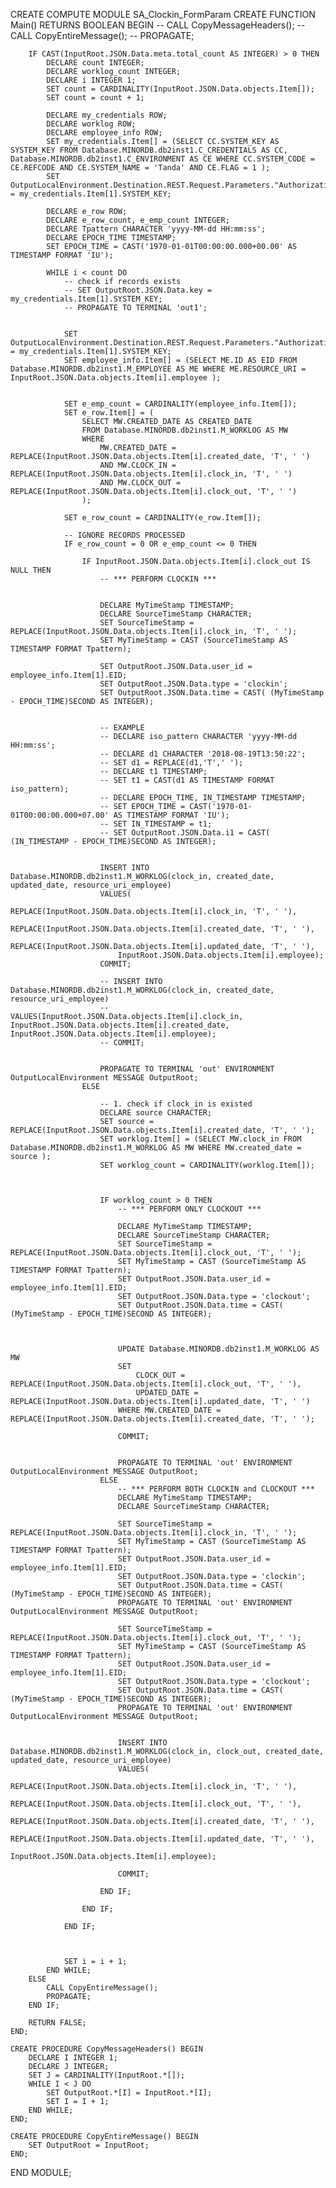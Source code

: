 

CREATE COMPUTE MODULE SA_Clockin_FormParam
	CREATE FUNCTION Main() RETURNS BOOLEAN
	BEGIN
		-- CALL CopyMessageHeaders();
		-- CALL CopyEntireMessage();
		-- PROPAGATE;
		
		
		IF CAST(InputRoot.JSON.Data.meta.total_count AS INTEGER) > 0 THEN
			DECLARE count INTEGER;
			DECLARE worklog_count INTEGER;
			DECLARE i INTEGER 1;
			SET count = CARDINALITY(InputRoot.JSON.Data.objects.Item[]);
			SET count = count + 1;
			
			DECLARE my_credentials ROW;
			DECLARE worklog ROW;
			DECLARE employee_info ROW;
			SET my_credentials.Item[] = (SELECT CC.SYSTEM_KEY AS SYSTEM_KEY FROM Database.MINORDB.db2inst1.C_CREDENTIALS AS CC, Database.MINORDB.db2inst1.C_ENVIRONMENT AS CE WHERE CC.SYSTEM_CODE = CE.REFCODE AND CE.SYSTEM_NAME = 'Tanda' AND CE.FLAG = 1 );	
			SET OutputLocalEnvironment.Destination.REST.Request.Parameters."Authorization" = my_credentials.Item[1].SYSTEM_KEY;			
			
			DECLARE e_row ROW;
			DECLARE e_row_count, e_emp_count INTEGER;	
			DECLARE Tpattern CHARACTER 'yyyy-MM-dd HH:mm:ss';
			DECLARE EPOCH_TIME TIMESTAMP;
			SET EPOCH_TIME = CAST('1970-01-01T00:00:00.000+00.00' AS TIMESTAMP FORMAT 'IU');
			
			WHILE i < count DO
				-- check if records exists 
				-- SET OutputRoot.JSON.Data.key = my_credentials.Item[1].SYSTEM_KEY;	
				-- PROPAGATE TO TERMINAL 'out1';
				
				
				SET OutputLocalEnvironment.Destination.REST.Request.Parameters."Authorization" = my_credentials.Item[1].SYSTEM_KEY;	
				SET employee_info.Item[] = (SELECT ME.ID AS EID FROM Database.MINORDB.db2inst1.M_EMPLOYEE AS ME WHERE ME.RESOURCE_URI = InputRoot.JSON.Data.objects.Item[i].employee );		
				
				
				SET e_emp_count = CARDINALITY(employee_info.Item[]);
				SET e_row.Item[] = (
					SELECT MW.CREATED_DATE AS CREATED_DATE 
					FROM Database.MINORDB.db2inst1.M_WORKLOG AS MW 
					WHERE 
						MW.CREATED_DATE = REPLACE(InputRoot.JSON.Data.objects.Item[i].created_date, 'T', ' ') 
						AND MW.CLOCK_IN = REPLACE(InputRoot.JSON.Data.objects.Item[i].clock_in, 'T', ' ') 
						AND MW.CLOCK_OUT = REPLACE(InputRoot.JSON.Data.objects.Item[i].clock_out, 'T', ' ') 
					);
					
				SET e_row_count = CARDINALITY(e_row.Item[]);
				
				-- IGNORE RECORDS PROCESSED 
				IF e_row_count = 0 OR e_emp_count <= 0 THEN
					
					IF InputRoot.JSON.Data.objects.Item[i].clock_out IS NULL THEN
						-- *** PERFORM CLOCKIN *** 
					
					
						DECLARE MyTimeStamp TIMESTAMP;
						DECLARE SourceTimeStamp CHARACTER;
						SET SourceTimeStamp =  REPLACE(InputRoot.JSON.Data.objects.Item[i].clock_in, 'T', ' ');
						SET MyTimeStamp = CAST (SourceTimeStamp AS TIMESTAMP FORMAT Tpattern);
						
						SET OutputRoot.JSON.Data.user_id = employee_info.Item[1].EID;
						SET OutputRoot.JSON.Data.type = 'clockin';
						SET OutputRoot.JSON.Data.time = CAST( (MyTimeStamp - EPOCH_TIME)SECOND AS INTEGER);
		
						
						-- EXAMPLE
						-- DECLARE iso_pattern CHARACTER 'yyyy-MM-dd HH:mm:ss';
						-- DECLARE d1 CHARACTER '2018-08-19T13:50:22';
						-- SET d1 = REPLACE(d1,'T',' ');
						-- DECLARE t1 TIMESTAMP;
						-- SET t1 = CAST(d1 AS TIMESTAMP FORMAT iso_pattern);	
						-- DECLARE EPOCH_TIME, IN_TIMESTAMP TIMESTAMP;
						-- SET EPOCH_TIME = CAST('1970-01-01T00:00:00.000+07.00' AS TIMESTAMP FORMAT 'IU');
						-- SET IN_TIMESTAMP = t1;
						-- SET OutputRoot.JSON.Data.i1 = CAST( (IN_TIMESTAMP - EPOCH_TIME)SECOND AS INTEGER);
						
						
						INSERT INTO Database.MINORDB.db2inst1.M_WORKLOG(clock_in, created_date, updated_date, resource_uri_employee) 
						VALUES(
							REPLACE(InputRoot.JSON.Data.objects.Item[i].clock_in, 'T', ' '), 
							REPLACE(InputRoot.JSON.Data.objects.Item[i].created_date, 'T', ' '),
							REPLACE(InputRoot.JSON.Data.objects.Item[i].updated_date, 'T', ' '), 
							InputRoot.JSON.Data.objects.Item[i].employee);
						COMMIT;
					
						-- INSERT INTO Database.MINORDB.db2inst1.M_WORKLOG(clock_in, created_date, resource_uri_employee) 
						-- VALUES(InputRoot.JSON.Data.objects.Item[i].clock_in, InputRoot.JSON.Data.objects.Item[i].created_date, InputRoot.JSON.Data.objects.Item[i].employee);
						-- COMMIT;
						
						
						PROPAGATE TO TERMINAL 'out' ENVIRONMENT OutputLocalEnvironment MESSAGE OutputRoot;
					ELSE 
					
						-- 1. check if clock_in is existed					
						DECLARE source CHARACTER;
						SET source = REPLACE(InputRoot.JSON.Data.objects.Item[i].created_date, 'T', ' ');
						SET worklog.Item[] = (SELECT MW.clock_in FROM Database.MINORDB.db2inst1.M_WORKLOG AS MW WHERE MW.created_date = source );
						SET worklog_count = CARDINALITY(worklog.Item[]);
						
						
						
						IF worklog_count > 0 THEN
							-- *** PERFORM ONLY CLOCKOUT ***
							
							DECLARE MyTimeStamp TIMESTAMP;
							DECLARE SourceTimeStamp CHARACTER;
							SET SourceTimeStamp =  REPLACE(InputRoot.JSON.Data.objects.Item[i].clock_out, 'T', ' ');
							SET MyTimeStamp = CAST (SourceTimeStamp AS TIMESTAMP FORMAT Tpattern);
							SET OutputRoot.JSON.Data.user_id = employee_info.Item[1].EID;
							SET OutputRoot.JSON.Data.type = 'clockout';
							SET OutputRoot.JSON.Data.time = CAST( (MyTimeStamp - EPOCH_TIME)SECOND AS INTEGER);
							
							
							
							UPDATE Database.MINORDB.db2inst1.M_WORKLOG AS MW 
							SET 
								CLOCK_OUT = REPLACE(InputRoot.JSON.Data.objects.Item[i].clock_out, 'T', ' '), 
								UPDATED_DATE = REPLACE(InputRoot.JSON.Data.objects.Item[i].updated_date, 'T', ' ')
							WHERE MW.CREATED_DATE = REPLACE(InputRoot.JSON.Data.objects.Item[i].created_date, 'T', ' ');
							
							COMMIT;
							
							
							PROPAGATE TO TERMINAL 'out' ENVIRONMENT OutputLocalEnvironment MESSAGE OutputRoot;
						ELSE
							-- *** PERFORM BOTH CLOCKIN and CLOCKOUT *** 
							DECLARE MyTimeStamp TIMESTAMP;
							DECLARE SourceTimeStamp CHARACTER;
							
							SET SourceTimeStamp =  REPLACE(InputRoot.JSON.Data.objects.Item[i].clock_in, 'T', ' ');
							SET MyTimeStamp = CAST (SourceTimeStamp AS TIMESTAMP FORMAT Tpattern);
							SET OutputRoot.JSON.Data.user_id = employee_info.Item[1].EID;
							SET OutputRoot.JSON.Data.type = 'clockin';
							SET OutputRoot.JSON.Data.time = CAST( (MyTimeStamp - EPOCH_TIME)SECOND AS INTEGER);
							PROPAGATE TO TERMINAL 'out' ENVIRONMENT OutputLocalEnvironment MESSAGE OutputRoot;
							
							SET SourceTimeStamp =  REPLACE(InputRoot.JSON.Data.objects.Item[i].clock_out, 'T', ' ');
							SET MyTimeStamp = CAST (SourceTimeStamp AS TIMESTAMP FORMAT Tpattern);
							SET OutputRoot.JSON.Data.user_id = employee_info.Item[1].EID;
							SET OutputRoot.JSON.Data.type = 'clockout';
							SET OutputRoot.JSON.Data.time = CAST( (MyTimeStamp - EPOCH_TIME)SECOND AS INTEGER);
							PROPAGATE TO TERMINAL 'out' ENVIRONMENT OutputLocalEnvironment MESSAGE OutputRoot;
							
							
							INSERT INTO Database.MINORDB.db2inst1.M_WORKLOG(clock_in, clock_out, created_date, updated_date, resource_uri_employee) 
							VALUES(
								REPLACE(InputRoot.JSON.Data.objects.Item[i].clock_in, 'T', ' '), 
								REPLACE(InputRoot.JSON.Data.objects.Item[i].clock_out, 'T', ' '), 
								REPLACE(InputRoot.JSON.Data.objects.Item[i].created_date, 'T', ' '),
								REPLACE(InputRoot.JSON.Data.objects.Item[i].updated_date, 'T', ' '), 
								InputRoot.JSON.Data.objects.Item[i].employee);
							
							COMMIT;
						
						END IF;
					
					END IF;
			
				END IF;
				
					
				
				SET i = i + 1;
			END WHILE;
		ELSE
			CALL CopyEntireMessage();
			PROPAGATE;
		END IF;
		
		RETURN FALSE;
	END;

	CREATE PROCEDURE CopyMessageHeaders() BEGIN
		DECLARE I INTEGER 1;
		DECLARE J INTEGER;
		SET J = CARDINALITY(InputRoot.*[]);
		WHILE I < J DO
			SET OutputRoot.*[I] = InputRoot.*[I];
			SET I = I + 1;
		END WHILE;
	END;

	CREATE PROCEDURE CopyEntireMessage() BEGIN
		SET OutputRoot = InputRoot;
	END;
END MODULE;
